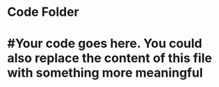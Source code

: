 # Code Folder 

#Your code goes here. You could also replace the content of this file with something more meaningful
=======

